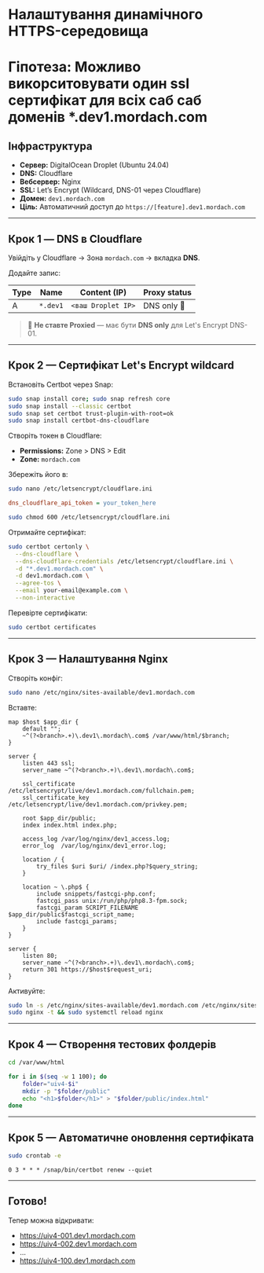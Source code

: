 # Налаштування динамічного HTTPS-середовища

# Гіпотеза: Можливо викорситовувати один ssl сертифікат для всіх саб саб доменів *.dev1.mordach.com 

## Інфраструктура

- **Сервер:** DigitalOcean Droplet (Ubuntu 24.04)
- **DNS:** Cloudflare
- **Вебсервер:** Nginx
- **SSL:** Let’s Encrypt (Wildcard, DNS-01 через Cloudflare)
- **Домен:** `dev1.mordach.com`
- **Ціль:** Автоматичний доступ до `https://[feature].dev1.mordach.com`

---

## Крок 1 — DNS в Cloudflare

Увійдіть у Cloudflare → Зона `mordach.com` → вкладка **DNS**.

Додайте запис:

| Type | Name    | Content (IP)        | Proxy status |
|------|---------|---------------------|--------------|
| A    | `*.dev1`| `<ваш Droplet IP>`  | DNS only 🔵   |

> 🔹 **Не ставте Proxied** — має бути **DNS only** для Let's Encrypt DNS-01.

---

## Крок 2 — Сертифікат Let's Encrypt wildcard

Встановіть Certbot через Snap:

```bash
sudo snap install core; sudo snap refresh core
sudo snap install --classic certbot
sudo snap set certbot trust-plugin-with-root=ok
sudo snap install certbot-dns-cloudflare
```

Створіть токен в Cloudflare:

- **Permissions:** Zone > DNS > Edit
- **Zone:** `mordach.com`

Збережіть його в:

```bash
sudo nano /etc/letsencrypt/cloudflare.ini
```

```ini
dns_cloudflare_api_token = your_token_here
```

```bash
sudo chmod 600 /etc/letsencrypt/cloudflare.ini
```

Отримайте сертифікат:

```bash
sudo certbot certonly \
  --dns-cloudflare \
  --dns-cloudflare-credentials /etc/letsencrypt/cloudflare.ini \
  -d "*.dev1.mordach.com" \
  -d dev1.mordach.com \
  --agree-tos \
  --email your-email@example.com \
  --non-interactive
```

Перевірте сертифікати:

```bash
sudo certbot certificates
```

---

## Крок 3 — Налаштування Nginx

Створіть конфіг:

```bash
sudo nano /etc/nginx/sites-available/dev1.mordach.com
```

Вставте:

```nginx
map $host $app_dir {
    default "";
    ~^(?<branch>.+)\.dev1\.mordach\.com$ /var/www/html/$branch;
}

server {
    listen 443 ssl;
    server_name ~^(?<branch>.+)\.dev1\.mordach\.com$;

    ssl_certificate     /etc/letsencrypt/live/dev1.mordach.com/fullchain.pem;
    ssl_certificate_key /etc/letsencrypt/live/dev1.mordach.com/privkey.pem;

    root $app_dir/public;
    index index.html index.php;

    access_log /var/log/nginx/dev1_access.log;
    error_log  /var/log/nginx/dev1_error.log;

    location / {
        try_files $uri $uri/ /index.php?$query_string;
    }

    location ~ \.php$ {
        include snippets/fastcgi-php.conf;
        fastcgi_pass unix:/run/php/php8.3-fpm.sock;
        fastcgi_param SCRIPT_FILENAME $app_dir/public$fastcgi_script_name;
        include fastcgi_params;
    }
}

server {
    listen 80;
    server_name ~^(?<branch>.+)\.dev1\.mordach\.com$;
    return 301 https://$host$request_uri;
}
```

Активуйте:

```bash
sudo ln -s /etc/nginx/sites-available/dev1.mordach.com /etc/nginx/sites-enabled/
sudo nginx -t && sudo systemctl reload nginx
```

---

## Крок 4 — Створення тестових фолдерів

```bash
cd /var/www/html

for i in $(seq -w 1 100); do
    folder="uiv4-$i"
    mkdir -p "$folder/public"
    echo "<h1>$folder</h1>" > "$folder/public/index.html"
done
```

---

## Крок 5 — Автоматичне оновлення сертифіката

```bash
sudo crontab -e
```

```cron
0 3 * * * /snap/bin/certbot renew --quiet
```

---

## Готово!

Тепер можна відкривати:

- https://uiv4-001.dev1.mordach.com
- https://uiv4-002.dev1.mordach.com
- ...
- https://uiv4-100.dev1.mordach.com
